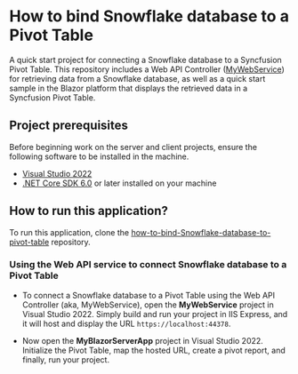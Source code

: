 # How to bind Snowflake database to a Pivot Table 

A quick start project for connecting a Snowflake database to a Syncfusion Pivot Table. This repository includes a Web API Controller ([MyWebService](../MyWebService/)) for retrieving data from a Snowflake database, as well as a quick start sample in the Blazor platform that displays the retrieved data in a Syncfusion Pivot Table.

## Project prerequisites

Before beginning work on the server and client projects, ensure the following software to be installed in the machine.

* [Visual Studio 2022](https://visualstudio.microsoft.com/downloads/)
* [.NET Core SDK 6.0](https://dotnet.microsoft.com/en-us/download/dotnet/6.0) or later installed on your machine


## How to run this application?

To run this application, clone the [how-to-bind-Snowflake-database-to-pivot-table](https://github.com/SyncfusionExamples/how-to-bind-Snowflake-database-to-pivot-table.git) repository.

### Using the Web API service to connect Snowflake database to a Pivot Table

* To connect a Snowflake database to a Pivot Table using the Web API Controller (aka, MyWebService), open the **MyWebService** project in Visual Studio 2022. Simply build and run your project in IIS Express, and it will host and display the URL `https://localhost:44378`.

* Now open the **MyBlazorServerApp** project in Visual Studio 2022. Initialize the Pivot Table, map the hosted URL, create a pivot report, and finally, run your project.
